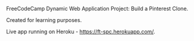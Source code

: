 FreeCodeCamp Dynamic Web Application Project: Build a Pinterest Clone.

Created for learning purposes.

Live app running on Heroku - https://ft-spc.herokuapp.com/.